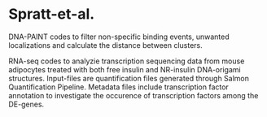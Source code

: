 # Spratt-et-al.
DNA-PAINT codes to filter non-specific binding events, unwanted localizations and calculate the distance between clusters.

RNA-seq codes to analyzie transcription sequencing data from mouse adipocytes treated with both free insulin and NR-insulin DNA-origami structures. Input-files are quantification files generated through Salmon Quantification Pipeline. Metadata files include transcription factor annotation to investigate the occurence of transcription factors among the DE-genes. 
